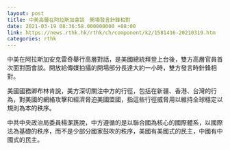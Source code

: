 ```yaml
---
layout: post
title: 中美高層在阿拉斯加會談　開場發言針鋒相對
date: 2021-03-19 08:36:58.000000000 +08:00
link: https://news.rthk.hk/rthk/ch/component/k2/1581416-20210319.htm
categories: rthk
---
```


中美在阿拉斯加安克雷奇舉行高層對話，是美國總統拜登上台後，雙方高層官員首次面對面會談。開放給傳媒拍攝的開場部分長達大約一小時，雙方發言時針鋒相對。

美國國務卿布林肯說，美方深切關注中方的行徑，包括在新疆、香港、台灣的行為，對美國的網絡攻擊和經濟脅迫美國盟國，指這些行徑威脅用以維持全球穩定以規則為本的秩序。

中共中央政治局委員楊潔篪說，中方遵循的是以聯合國為核心的國際體系，以國際法為基礎的秩序，而不是少部分國家鼓吹的秩序，美國有美國式的民主，中國有中國式的民主。

